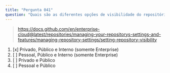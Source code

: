 ```yaml
---
title: "Pergunta 041"
question: "Quais são as diferentes opções de visibilidade do repositório?"
---
```



> https://docs.github.com/en/enterprise-cloud@latest/repositories/managing-your-repositorys-settings-and-features/managing-repository-settings/setting-repository-visibility
1. [x] Privado, Público e Interno (somente Enterprise)
1. [ ] Pessoal, Público e Interno (somente Enterprise)
1. [ ] Privado e Público
1. [ ] Pessoal e Público

